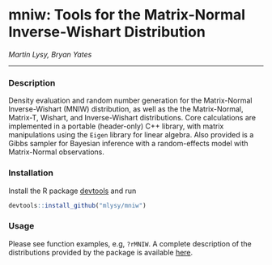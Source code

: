 # mniw: Tools for the Matrix-Normal Inverse-Wishart Distribution

*Martin Lysy, Bryan Yates*

---

### Description

Density evaluation and random number generation for the Matrix-Normal Inverse-Wishart (MNIW) distribution, as well as the the Matrix-Normal, Matrix-T, Wishart, and Inverse-Wishart distributions.  Core calculations are implemented in a portable (header-only) C++ library, with matrix manipulations using the `Eigen` library for linear algebra.  Also provided is a Gibbs sampler for Bayesian inference with a random-effects model with Matrix-Normal observations.

### Installation

Install the R package [devtools](https://CRAN.R-project.org/package=devtools) and run
```r
devtools::install_github("mlysy/mniw")
```

### Usage

Please see function examples, e.g, `?rMNIW`.  A complete description of the distributions provided by the package is available  [here](http://htmlpreview.github.com/?https://github.com/mlysy/mniw/blob/master/doc/mniw-distributions.html).
